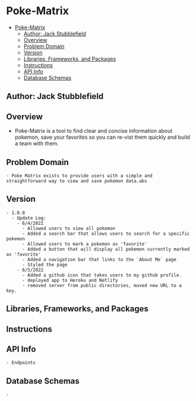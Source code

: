 # Poke-Matrix

- [Poke-Matrix](#poke-matrix)
  - [Author: Jack Stubblefield](#author-jack-stubblefield)
  - [Overview](#overview)
  - [Problem Domain](#problem-domain)
  - [Version](#version)
  - [Libraries, Frameworks, and Packages](#libraries-frameworks-and-packages)
  - [Instructions](#instructions)
  - [API Info](#api-info)
  - [Database Schemas](#database-schemas)

## Author: Jack Stubblefield

## Overview
  - Poke-Matrix is a tool to find clear and concise information about pokemon, save your favorites so you can re-vist them quickly and build a team with them. 

## Problem Domain
    - Poke Matrix exists to provide users with a simple and straightforward way to view and save pokemon data.abs

## Version
    - 1.0.0
      - Update Log:
        - 6/4/2022
          - Allowed users to view all pokemon 
          - Added a search bar that allows users to search for a specific pokemon
          - Allowed users to mark a pokemon as 'favorite'
          - Added a button that will display all pokemon currently marked as 'favorite'
          - Added a navigation bar that links to the `About Me` page
          - Styled the page
        - 6/5/2022
          - Added a github icon that takes users to my github profile.
          - deployed app to Heroku and Netlify
          - removed server from public directories, moved new URL to a key.

## Libraries, Frameworks, and Packages


## Instructions

## API Info
    - Endpoints


## Database Schemas
    - 